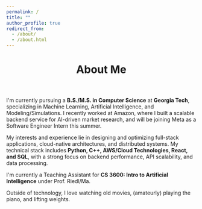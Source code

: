 ```yaml
---
permalink: /
title: ""
author_profile: true
redirect_from: 
  - /about/
  - /about.html
---
```

<div class="about-page">

  <header>
    <h1>About Me</h1>
  </header>

  <article>
    <p>
      I'm currently pursuing a <strong>B.S./M.S. in Computer Science</strong> at <strong>Georgia Tech</strong>, specializing in Machine Learning, Artificial Intelligence, and Modeling/Simulations. I recently worked at Amazon, where I built a scalable backend service for AI-driven market research, and will be joining Meta as a Software Engineer Intern this summer.
    </p>
    <p>
      My interests and experience lie in designing and optimizing full-stack applications, cloud-native architectures, and distributed systems. My technical stack includes <strong>Python, C++, AWS/Cloud Technologies, React, and SQL</strong>, with a strong focus on backend performance, API scalability, and data processing.
    </p>
    <p>
      I'm currently a Teaching Assistant for <strong>CS 3600: Intro to Artificial Intelligence</strong> under Prof. Riedl/Ma.
    </p>
    <p>
      Outside of technology, I love watching old movies, (amateurly) playing the piano, and lifting weights.
    </p>
  </article>

</div>

